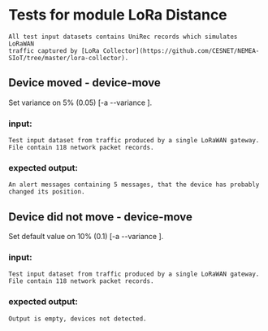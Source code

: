 # Tests for module LoRa Distance
    All test input datasets contains UniRec records which simulates LoRaWAN
    traffic captured by [LoRa Collector](https://github.com/CESNET/NEMEA-SIoT/tree/master/lora-collector).

##  Device moved - device-move

Set variance on 5% (0.05) [-a --variance <double>].

### input: 
    Test input dataset from traffic produced by a single LoRaWAN gateway. File contain 118 network packet records.

### expected output:
    An alert messages containing 5 messages, that the device has probably changed its position.

## Device did not move - device-move

Set default value on 10% (0.1) [-a --variance <double>].

### input: 
    Test input dataset from traffic produced by a single LoRaWAN gateway. File contain 118 network packet records.

### expected output:
    Output is empty, devices not detected.
